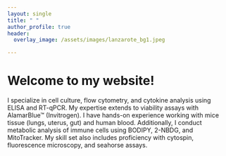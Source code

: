 ```yaml
---
layout: single
title: " "
author_profile: true
header:
  overlay_image: /assets/images/lanzarote_bg1.jpeg

---
```


# Welcome to my website!

I specialize in cell culture, flow cytometry, and cytokine analysis using ELISA and RT-qPCR.
My expertise extends to viability assays with AlamarBlue™ (Invitrogen).
I have hands-on experience working with mice tissue (lungs, uterus, gut) and human blood.
Additionally, I conduct metabolic analysis of immune cells using BODIPY, 2-NBDG, and MitoTracker.
My skill set also includes proficiency with cytospin, fluorescence microscopy, and seahorse assays.
